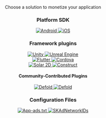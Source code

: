 <p align="center">Choose a solution to monetize your application</p>
<h3><p align="center">Platform SDK</p></h3>
<p align="center">
<a href="https://github.com/cleveradssolutions/CAS-Android">
<img src="https://img.shields.io/github/v/release/CleverAdsSolutions/CAS-Android?style=for-the-badge&logoColor=white&logo=android&label=Android" alt="Android" />
</a>
<a href="https://github.com/cleveradssolutions/CAS-iOS">
<img src="https://img.shields.io/github/v/release/CleverAdsSolutions/CAS-iOS?style=for-the-badge&logo=apple&label=iOS" alt="iOS" />
</a>
</p>

<h3><p align="center">Framework plugins</p></h3>
<p align="center">
<a href="https://github.com/cleveradssolutions/CAS-Unity">
<img src="https://img.shields.io/github/v/release/CleverAdsSolutions/CAS-Unity?style=for-the-badge&logo=unity&label=Unity" alt="Unity" />
</a>
<a href="https://github.com/cleveradssolutions/CAS-Unreal">
<img src="https://img.shields.io/github/v/release/CleverAdsSolutions/CAS-Unreal?style=for-the-badge&logo=unreal-engine&label=Unreal" alt="Unreal Engine" />
</a>
<br>

<a href="https://github.com/cleveradssolutions/CAS-Flutter">
<img src="https://img.shields.io/github/v/release/CleverAdsSolutions/CAS-Flutter?style=for-the-badge&logo=flutter&label=Flutter" alt="Flutter" />
</a>
<a href="https://socket.dev/npm/package/@cleveradssolutions/cas.cordova.base">
<img src="https://img.shields.io/npm/v/@cleveradssolutions/cas.cordova.base?style=for-the-badge&color=blue&logo=apache-cordova&label=Cordova" alt="Cordova" />
</a>
<br>

<a href="https://github.com/solar2d/com.cleveradssolutions-plugin.cas">
<img src="https://img.shields.io/github/v/release/solar2d/com.cleveradssolutions-plugin.cas?style=for-the-badge&logoColor=white&logo=coronaengine&label=Solar%202D" alt="Solar 2D"/>
</a>
<a href="https://github.com/cleveradssolutions/CAS-Construct">
<img src="https://img.shields.io/github/v/release/CleverAdsSolutions/CAS-Construct?style=for-the-badge&logo=construct3&label=Construct&logoColor=white" alt="Construct" />
</a>
</p>

<h4><p align="center">Community-Contributed Plugins</p></h4>
<p align="center">
<a href="https://github.com/damnedpie/godot-cas">
<img alt="Defold" src="https://img.shields.io/badge/Godot-by_damnedpie-darkturquoise%20?style=for-the-badge&logo=godotengine&logoColor=white">
</a>
<a href="https://github.com/Lerg/extension-cas">
<img alt="Defold" src="https://img.shields.io/badge/Defold-by_Lerg-darkturquoise%20?style=for-the-badge&logo=flathub">
</a>
</p>

<h3><p align="center">Configuration Files</p></h3>
<p align="center">
<a href="https://github.com/cleveradssolutions/App-ads.txt">
<img src="https://img.shields.io/endpoint?url=https://raw.githubusercontent.com/cleveradssolutions/App-ads.txt/master/Shield.json&style=flat-square&logo=adguard&logoColor=white" alt="App-ads.txt">
</a>
<a href="https://github.com/cleveradssolutions/CAS-iOS/blob/master/SKAdNetworkItems.xml">
<img src="https://img.shields.io/endpoint?url=https://raw.githubusercontent.com/cleveradssolutions/CAS-iOS/master/SKAdNetowrksShield.json&style=flat-square&logo=xcode&logoColor=white" alt="SKAdNetworkIDs">
</a>
</p>
